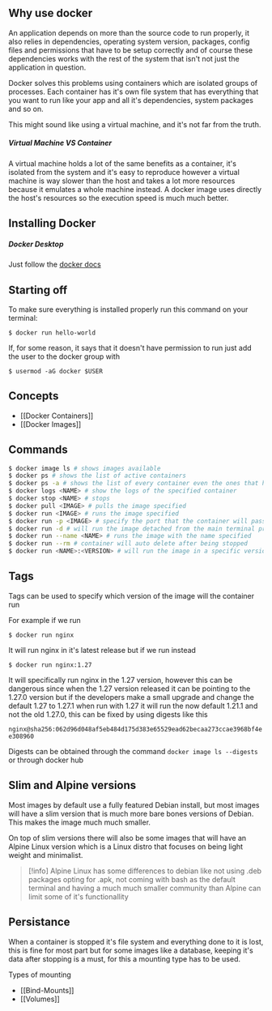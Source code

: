 
## Why use docker

An application depends on more than the source code to run properly, it also relies in dependencies, operating system version, packages, config files and permissions that have to be setup correctly and of course these dependencies works with the rest of the system that isn't not just the application in question.

Docker solves this problems using containers which are isolated groups of processes. Each container has it's own file system that has everything that you want to run like your app and all it's dependencies, system packages and so on.

This might sound like using a virtual machine, and it's not far from the truth.

##### Virtual Machine VS Container

A virtual machine holds a lot of the same benefits as a container, it's isolated from the system and it's easy to reproduce however a virtual machine is way slower than the host and takes a lot more resources because it emulates a whole machine instead. A docker image uses directly the host's resources so the execution speed is much much better.

## Installing Docker

##### Docker Desktop

Just follow the [docker docs](https://docs.docker.com/get-started/get-docker/)

## Starting off

To make sure everything is installed properly run this command on your terminal:

`$ docker run hello-world`

If, for some reason, it says that it doesn't have permission to run just add the user to the docker group with

`$ usermod -aG docker $USER`

## Concepts

- [[Docker Containers]]
- [[Docker Images]]

## Commands

```sh
$ docker image ls # shows images available
$ docker ps # shows the list of active containers
$ docker ps -a # shows the list of every container even the ones that have ended
$ docker logs <NAME> # show the logs of the specified container
$ docker stop <NAME> # stops
$ docker pull <IMAGE> # pulls the image specified
$ docker run <IMAGE> # runs the image specified
$ docker run -p <IMAGE> # specify the port that the container will pass through
$ docker run -d # will run the image detached from the main terminal process
$ docker run --name <NAME> # runs the image with the name specified
$ docker run --rm # container will auto delete after being stopped
$ docker run <NAME>:<VERSION> # will run the image in a specific version
```

## Tags

Tags can be used to specify which version of the image will the container run

For example if we run 

`$ docker run nginx` 

It will run nginx in it's latest release but if we run instead

`$ docker run nginx:1.27`

It will specifically run nginx in the 1.27 version, however this can be dangerous since when the 1.27 version released it can be pointing to the 1.27.0 version but if the developers make a small upgrade and change the default 1.27 to 1.27.1 when run with 1.27 it will run the now default 1.21.1 and not the old 1.27.0, this can be fixed by using digests like this 

`nginx@sha256:062d96d048af5eb484d175d383e65529ead62becaa273ccae3968bf4ee308960`

Digests can be obtained through the command `docker image ls --digests` or through docker hub

## Slim and Alpine versions

Most images by default use a fully featured Debian install, but most images will have a slim version that is much more bare bones versions of Debian. This makes the image much much smaller.

On top of slim versions there will also be some images that will have an Alpine Linux version which is a Linux distro that focuses on being light weight and minimalist.

>[!info]
>Alpine Linux has some differences to debian like not using .deb packages opting for .apk, not coming with bash as the default terminal and having a much much smaller community than Alpine can limit some of it's functionallity

## Persistance

When a container is stopped it's file system and everything done to it is lost, this is fine for most part but for some images like a database, keeping it's data after stopping is a must, for this a mounting type has to be used.

Types of mounting
- [[Bind-Mounts]]
- [[Volumes]]